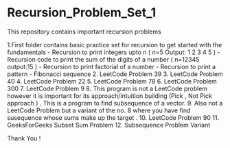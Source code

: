 # Recursion_Problem_Set_1
This repository contains important recursion problems 

1.First folder contains basic practice set for recursion to get started with the fundamentals 
        - Recursion to print integers upto n ( n=5 Output: 1 2 3 4 5 )
        - Recursion code to print the sum of the digits of a number ( n=12345 output:15 )
        - Recursion to print factorial of a number
        - Recursion to print a pattern 
        - Fibonacci sequence 
 2. LeetCode Problem 39
 3. LeetCode Problem 40
 4. LeetCode Problem 22
 5. LeetCode Problem 78
 6. LeetCode Problem 300
 7. LeetCode Problem 9
 8. This program is not a LeetCode problem however it is important for its approach/intuition building (Pick , Not Pick approach ) . This is a program to find subsequence of a vector.
 9. Also not a LeetCode Problem but a variant of the no. 8 where you have find susequence whose sums make up the target .
 10. LeetCode Problem 90
 11. GeeksForGeeks Subset Sum Problem
 12. Subsequence Problem Variant 
 
 
 Thank You !
